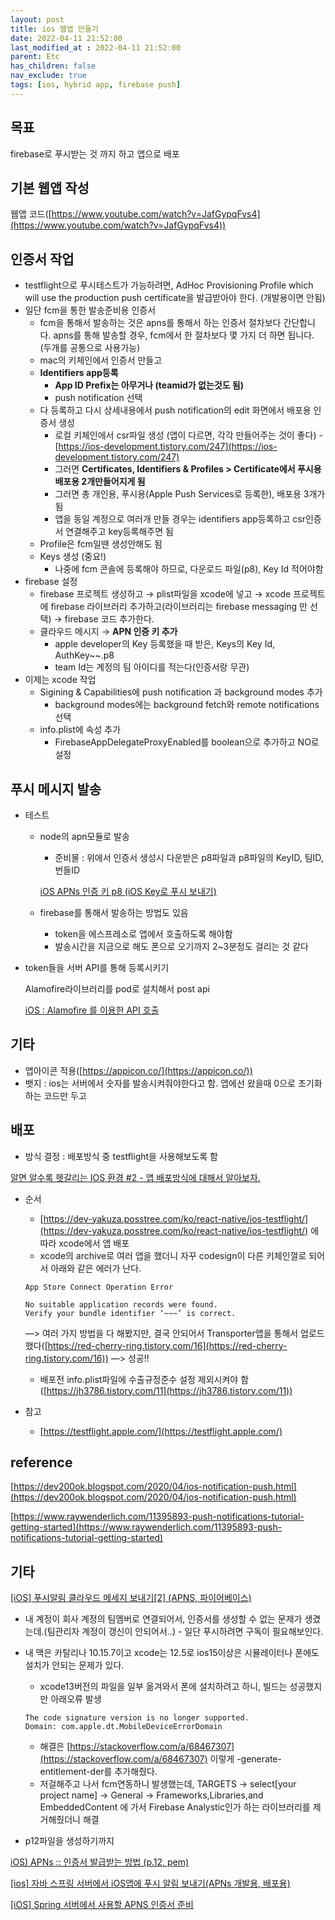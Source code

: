 ```yaml
---
layout: post
title: ios 웹앱 만들기
date: 2022-04-11 21:52:00
last_modified_at : 2022-04-11 21:52:00
parent: Etc
has_children: false
nav_exclude: true
tags: [ios, hybrid app, firebase push]
---
```


## 목표

firebase로 푸시받는 것 까지 하고 앱으로 배포

## 기본 웹앱 작성

웹앱 코드([https://www.youtube.com/watch?v=JafGypqFvs4](https://www.youtube.com/watch?v=JafGypqFvs4))

## 인증서 작업

- testflight으로 푸시테스트가 가능하려면,  AdHoc Provisioning Profile which will use the production push certificate을 발급받아야 한다. (개발용이면 안됨)
- 일단 fcm을 통한 발송준비용 인증서
    - fcm을 통해서 발송하는 것은 apns를 통해서 하는 인증서 절차보다 간단합니다. apns를 통해 발송할 경우, fcm에서 한 절차보다 몇 가지 더 하면 됩니다.(두개를 공통으로 사용가능)
    - mac의 키체인에서 인증서 만들고
    - **Identifiers app등록**
        - **App ID Prefix는 아무거나 (teamid가 없는것도 됨)**
        - push notification 선택
    - 다 등록하고 다시 상세내용에서 push notification의 edit 화면에서 배포용 인증서 생성
        - 로컬 키체인에서 csr파일 생성 (앱이 다르면, 각각 만들어주는 것이 좋다) - [https://ios-development.tistory.com/247](https://ios-development.tistory.com/247)
        - 그러면 **Certificates, Identifiers & Profiles > Certificate에서 푸시용 배포용 2개만들어지게 됨**
        - 그러면 총 개인용, 푸시용(Apple Push Services로 등록한), 배포용 3개가 됨
        - 앱을 동일 계정으로 여러개 만들 경우는 identifiers app등록하고 csr인증서 연결해주고 key등록해주면 됨
    - Profile은 fcm일땐 생성안해도 됨
    - Keys 생성 (중요!)
        - 나중에 fcm 콘솔에 등록해야 하므로, 다운로드 파일(p8), Key Id 적어야함
- firebase 설정
    - firebase 프로젝트 생성하고 → plist파일을 xcode에 넣고 → xcode 프로젝트에 firebase 라이브러리 추가하고(라이브러리는 firebase messaging 만 선택) → firebase 코드 추가한다.
    - 클라우드 메시지 → **APN 인증 키 추가**
        - apple developer의 Key 등록했을 때 받은, Keys의 Key Id, AuthKey~~.p8
        - team Id는 계정의 팀 아이디를 적는다(인증서랑 무관)
- 이제는 xcode 작업
    - Sigining & Capabilities에 push notification 과 background modes 추가
        - background modes에는 background fetch와 remote notifications 선택
    - info.plist에 속성 추가
        - FirebaseAppDelegateProxyEnabled를 boolean으로 추가하고 NO로 설정

## 푸시 메시지 발송

- 테스트
    - node의 apn모듈로 발송
        - 준비물 : 위에서 인증서 생성시 다운받은 p8파일과 p8파일의 KeyID,  팀ID, 번들ID
        
        [iOS APNs 인증 키 p8 (iOS Key로 푸시 보내기)](https://taesulee.tistory.com/5)
        
    - firebase를 통해서 발송하는 방법도 있음
        - token을 에스프레소로 앱에서 호출하도록 해야함
        - 발송시간을 지금으로 해도 폰으로 오기까지 2~3분정도 걸리는 것 같다
- token들을 서버 API를 통해 등록시키기
    
    Alamofire라이브러리를 pod로 설치해서 post api 
    
    [iOS : Alamofire 를 이용한 API 호출](https://velog.io/@budlebee/iOS-Alamofire-%EB%A5%BC-%EC%9D%B4%EC%9A%A9%ED%95%9C-API-%ED%98%B8%EC%B6%9C)
    

## 기타

- 앱아이콘 적용([https://appicon.co/](https://appicon.co/))
- 뱃지 : ios는 서버에서 숫자를 발송시켜줘야한다고 함. 앱에선 왔을때 0으로 초기화하는 코드만 두고

## 배포

- 방식 결정 : 배포방식 중 testflight을 사용해보도록 함

[알면 알수록 헷갈리는 IOS 환경 #2 - 앱 배포방식에 대해서 알아보자.](https://www.blueswt.com/124)

- 순서
    - [https://dev-yakuza.posstree.com/ko/react-native/ios-testflight/](https://dev-yakuza.posstree.com/ko/react-native/ios-testflight/) 에 따라 xcode에서 앱 배포
    - xcode의 archive로 여러 앱을 했더니 자꾸 codesign이 다른 키체인껄로 되어서 아래와 같은 에러가 난다.
    
    ```
    App Store Connect Operation Error
    
    No suitable application records were found. 
    Verify your bundle identifier ‘~~~’ is correct.
    ```
    
    —> 여러 가지 방법을 다 해봤지만, 결국 안되어서 Transporter앱을 통해서 업로드했다([https://red-cherry-ring.tistory.com/16](https://red-cherry-ring.tistory.com/16)) —> 성공!!
    
    - 배포전 info.plist파일에 수출규정준수 설정 제외시켜야 함 ([https://jh3786.tistory.com/11](https://jh3786.tistory.com/11))
- 참고
    - [https://testflight.apple.com/](https://testflight.apple.com/)

## reference

[https://dev200ok.blogspot.com/2020/04/ios-notification-push.html](https://dev200ok.blogspot.com/2020/04/ios-notification-push.html)

[https://www.raywenderlich.com/11395893-push-notifications-tutorial-getting-started](https://www.raywenderlich.com/11395893-push-notifications-tutorial-getting-started)

## 기타

[[iOS] 푸시알림 클라우드 메세지 보내기[2] (APNS, 파이어베이스)](https://developer111.tistory.com/43)

- 내 계정이 회사 계정의 팀멤버로 연결되어서, 인증서를 생성할 수 없는 문제가 생겼는데.(팀관리자 계정이 갱신이 안되어서..) - 일단 푸시하려면 구독이 필요해보인다.
- 내 맥은 카탈리나 10.15.7이고 xcode는 12.5로 ios15이상은 시뮬레이터나 폰에도 설치가 안되는 문제가 있다.
    - xcode13버전의 파일을 일부 옮겨와서 폰에 설치하려고 하니, 빌드는 성공했지만 아래오류 발생
    
    ```
    The code signature version is no longer supported. 
    Domain: com.apple.dt.MobileDeviceErrorDomain
    ```
    
    - 해결은 [https://stackoverflow.com/a/68467307](https://stackoverflow.com/a/68467307) 이렇게 -generate-entitlement-der를 추가해줬다.
    - 저걸해주고 나서 fcm연동하니 발생했는데, TARGETS -> select[your project name] -> General -> Frameworks,Libraries,and EmbeddedContent 에 가서 Firebase Analystic인가 하는 라이브러리를 제거해줬더니 해결
- p12파일을 생성하기까지

[iOS) APNs :: 인증서 발급받는 방법 (p.12, pem)](https://babbab2.tistory.com/57)

[[ios] 자바 스프링 서버에서 iOS앱에 푸시 알림 보내기(APNs 개발용, 배포용)](https://developer111.tistory.com/44)

[[iOS] Spring 서버에서 사용할 APNS 인증서 준비](https://scshim.tistory.com/31)